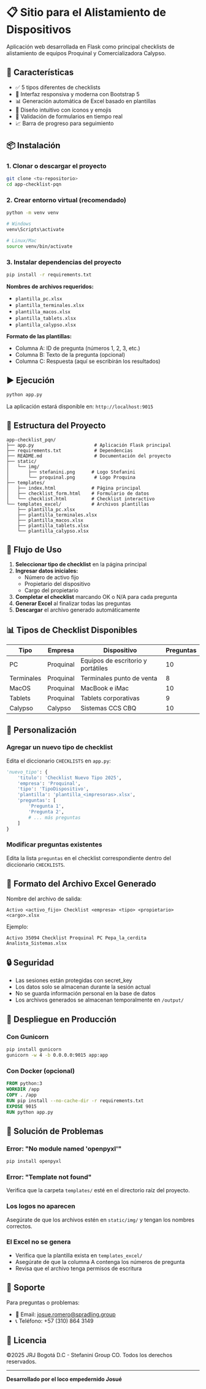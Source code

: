 # 📋 Sitio para el Alistamiento de Dispositivos

Aplicación web desarrollada en Flask como principal checklists de alistamiento de equipos Proquinal y Comercializadora Calypso.

## 🚀 Características

- ✅ 5 tipos diferentes de checklists
- 📱 Interfaz responsiva y moderna con Bootstrap 5
- 📊 Generación automática de Excel basado en plantillas
- 🎨 Diseño intuitivo con íconos y emojis
- 📝 Validación de formularios en tiempo real
- 📈 Barra de progreso para seguimiento

## 📦 Instalación

### 1. Clonar o descargar el proyecto

```bash
git clone <tu-repositorio>
cd app-checklist-pqn
```

### 2. Crear entorno virtual (recomendado)

```bash
python -m venv venv

# Windows
venv\Scripts\activate

# Linux/Mac
source venv/bin/activate
```

### 3. Instalar dependencias del proyecto

```bash
pip install -r requirements.txt
```

**Nombres de archivos requeridos:**
- `plantilla_pc.xlsx`
- `plantilla_terminales.xlsx`
- `plantilla_macos.xlsx`
- `plantilla_tablets.xlsx`
- `plantilla_calypso.xlsx`

**Formato de las plantillas:**
- Columna A: ID de pregunta (números 1, 2, 3, etc.)
- Columna B: Texto de la pregunta (opcional)
- Columna C: Respuesta (aquí se escribirán los resultados)

## ▶️ Ejecución

```bash
python app.py
```

La aplicación estará disponible en: `http://localhost:9015`

## 📁 Estructura del Proyecto

```
app-checklist_pqn/
├── app.py                      # Aplicación Flask principal
├── requirements.txt            # Dependencias
├── README.md                   # Documentación del proyecto
├── static/
│   └── img/
│       ├── stefanini.png      # Logo Stefanini
│       └── proquinal.png       # Logo Proquina
├── templates/
│   ├── index.html             # Página principal
│   ├── checklist_form.html    # Formulario de datos
│   └── checklist.html         # Checklist interactivo
└── templates_excel/           # Archivos plantillas
    ├── plantilla_pc.xlsx
    ├── plantilla_terminales.xlsx
    ├── plantilla_macos.xlsx
    ├── plantilla_tablets.xlsx
    └── plantilla_calypso.xlsx
```

## 🎯 Flujo de Uso

1. **Seleccionar tipo de checklist** en la página principal
2. **Ingresar datos iniciales:**
   - Número de activo fijo
   - Propietario del dispositivo
   - Cargo del propietario
3. **Completar el checklist** marcando OK o N/A para cada pregunta
4. **Generar Excel** al finalizar todas las preguntas
5. **Descargar** el archivo generado automáticamente

## 📊 Tipos de Checklist Disponibles

| Tipo | Empresa | Dispositivo | Preguntas |
|------|---------|-------------|-----------|
| PC | Proquinal | Equipos de escritorio y portátiles | 10 |
| Terminales | Proquinal | Terminales punto de venta | 8 |
| MacOS | Proquinal | MacBook e iMac | 10 |
| Tablets | Proquinal | Tablets corporativas | 9 |
| Calypso | Calypso | Sistemas CCS CBQ | 10 |

## 🔧 Personalización

### Agregar un nuevo tipo de checklist

Edita el diccionario `CHECKLISTS` en `app.py`:

```python
'nuevo_tipo': {
    'titulo': 'Checklist Nuevo Tipo 2025',
    'empresa': 'Proquinal',
    'tipo': 'TipoDispositivo',
    'plantilla': 'plantilla_<impresoras>.xlsx',
    'preguntas': [
        'Pregunta 1',
        'Pregunta 2',
        # ... más preguntas
    ]
}
```

### Modificar preguntas existentes

Edita la lista `preguntas` en el checklist correspondiente dentro del diccionario `CHECKLISTS`.

## 📝 Formato del Archivo Excel Generado

Nombre del archivo de salida:
```
Activo <activo_fijo> Checklist <empresa> <tipo> <propietario> <cargo>.xlsx
```

Ejemplo:
```
Activo 35094 Checklist Proquinal PC Pepa_la_cerdita Analista_Sistemas.xlsx
```

## 🔒 Seguridad

- Las sesiones están protegidas con secret_key
- Los datos solo se almacenan durante la sesión actual
- No se guarda información personal en la base de datos
- Los archivos generados se almacenan temporalmente en `/output/`

## 🚢 Despliegue en Producción

### Con Gunicorn

```bash
pip install gunicorn
gunicorn -w 4 -b 0.0.0.0:9015 app:app
```

### Con Docker (opcional)

```dockerfile
FROM python:3
WORKDIR /app
COPY . /app
RUN pip install --no-cache-dir -r requirements.txt
EXPOSE 9015
RUN python app.py
```

## 🐛 Solución de Problemas

### Error: "No module named 'openpyxl'"
```bash
pip install openpyxl
```

### Error: "Template not found"
Verifica que la carpeta `templates/` esté en el directorio raíz del proyecto.

### Los logos no aparecen
Asegúrate de que los archivos estén en `static/img/` y tengan los nombres correctos.

### El Excel no se genera
- Verifica que la plantilla exista en `templates_excel/`
- Asegúrate de que la columna A contenga los números de pregunta
- Revisa que el archivo tenga permisos de escritura

## 📧 Soporte

Para preguntas o problemas:
- 📧 Email: josue.romero@spradling.group
- 📞 Teléfono: +57 (310) 864 3149

## 📄 Licencia

©2025 JRJ Bogotá D.C - Stefanini Group CO. Todos los derechos reservados.

---

**Desarrollado por el loco empedernido Josué**